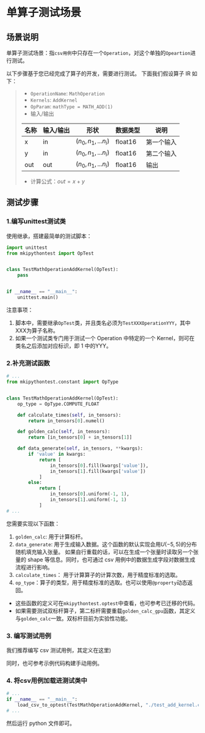 # 单算子测试场景

## 场景说明

单算子测试场景：指`csv用例`中只存在一个`Operation`，对这个单独的`Opeartion`进行测试。

以下步骤基于您已经完成了算子的开发，需要进行测试。
下面我们假设算子 IR 如下：
>
> - `OperationName`: `MathOperation`
> - `Kernels`: `AddKernel`
> - `OpParam`: `mathType = MATH_ADD(1)`
> - 输入/输出
>
> |名称|输入/输出|形状|数据类型|说明|
> |-|-|-|-|-|
> |x|in|$(n_0,n_1,...n_i)$|float16|第一个输入|
> |y|in|$(n_0,n_1,...n_i)$|float16|第二个输入|
> |out|out|$(n_0,n_1,...n_i)$|float16|输出|
>
> - 计算公式：$out=x+y$

## 测试步骤

### 1.编写unittest测试类

使用继承，搭建最简单的测试脚本：

```python
import unittest
from mkipythontest import OpTest


class TestMathOperationAddKernel(OpTest):
    pass


if __name__ == "__main__":
    unittest.main()
```

注意事项：

1. 脚本中，需要继承`OpTest`类，并且类名必须为`TestXXXOperationYYY`，其中XXX为算子名称。
2. 如果一个测试类专门用于测试一个 Operation 中特定的一个 Kernel，则可在类名之后添加对应标识，即 1 中的YYY。

### 2.补充测试函数

```python
# ...
from mkipythontest.constant import OpType


class TestMathOperationAddKernel(OpTest):
    op_type = OpType.COMPUTE_FLOAT

    def calculate_times(self, in_tensors):
        return in_tensors[0].numel()

    def golden_calc(self, in_tensors):
        return [in_tensors[0] + in_tensors[1]]

    def data_generate(self, in_tensors, **kwargs):
        if 'value' in kwargs:
            return [
                in_tensors[0].fill(kwargs['value']),
                in_tensors[1].fill(kwargs['value'])
            ]
        else:
            return [
                in_tensors[0].uniform(-1, 1),
                in_tensors[1].uniform(-1, 1)
            ]
# ...
```

您需要实现以下函数：

1. `golden_calc`: 用于计算标杆。
2. `data_generate`: 用于生成输入数据。这个函数的默认实现会用$U(-5,5)$的分布随机填充输入张量。 如果自行重载的话，可以在生成一个张量时读取另一个张量的
   shape 等信息。同时，也可通过 csv 用例中的数据生成字段对数据生成流程进行影响。
3. `calculate_times`： 用于计算算子的计算次数，用于精度标准的选取。
4. `op_type`：算子的类型，用于精度标准的选取。也可以使用`@property`动态返回。

- 这些函数的定义可在`mkipythontest.optest`中查看，也可参考已迁移的代码。
- 如果需要测试双标杆算子，第二标杆需要重载`golden_calc_gpu`函数，其定义与`golden_calc`一致。双标杆目前为实验性功能。

### 3. 编写测试用例

我们推荐编写 csv 测试用例，其定义在这里[](./csv_param.md))

同时，也可参考示例代码构建手动用例。

### 4. 将csv用例加载进测试类中

```python
# ...
if __name__ == "__main__":
    load_csv_to_optest(TestMathOperationAddKernel, "./test_add_kernel.csv")
# ...
```

然后运行 python 文件即可。
